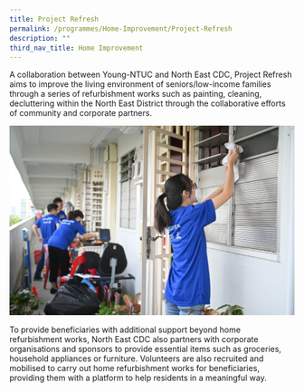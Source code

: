 ```yaml
---
title: Project Refresh
permalink: /programmes/Home-Improvement/Project-Refresh
description: ""
third_nav_title: Home Improvement
---
```

A collaboration between Young-NTUC and North East CDC, Project Refresh aims to improve the living environment of seniors/low-income families through a series of refurbishment works such as painting, cleaning, decluttering within the North East District through the collaborative efforts of community and corporate partners.

![](/images/Media%20Files%20for%20PVM/Project%20Refresh%20Photo%203.jpg)

To provide beneficiaries with additional support beyond home refurbishment works, North East CDC also partners with corporate organisations and sponsors to provide essential items such as groceries, household appliances or furniture. Volunteers are also recruited and mobilised to carry out home refurbishment works for beneficiaries, providing them with a platform to help residents in a meaningful way.